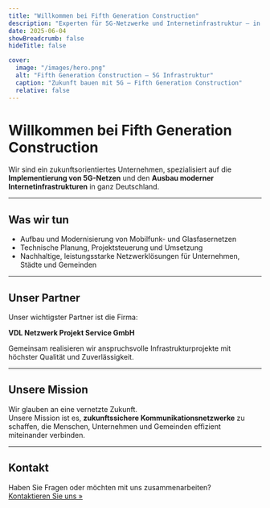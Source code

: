 ```yaml
---
title: "Willkommen bei Fifth Generation Construction"
description: "Experten für 5G-Netzwerke und Internetinfrastruktur – in Partnerschaft mit VDL Netzwerk Projekt Service GmbH"
date: 2025-06-04
showBreadcrumb: false
hideTitle: false

cover:
  image: "/images/hero.png"
  alt: "Fifth Generation Construction – 5G Infrastruktur"
  caption: "Zukunft bauen mit 5G – Fifth Generation Construction"
  relative: false
---
```


# Willkommen bei Fifth Generation Construction

Wir sind ein zukunftsorientiertes Unternehmen, spezialisiert auf die **Implementierung von 5G-Netzen** und den **Ausbau moderner Internetinfrastrukturen** in ganz Deutschland.

---

## Was wir tun

- Aufbau und Modernisierung von Mobilfunk- und Glasfasernetzen  
- Technische Planung, Projektsteuerung und Umsetzung  
- Nachhaltige, leistungsstarke Netzwerklösungen für Unternehmen, Städte und Gemeinden  

---

## Unser Partner

Unser wichtigster Partner ist die Firma:

**VDL Netzwerk Projekt Service GmbH**

Gemeinsam realisieren wir anspruchsvolle Infrastrukturprojekte mit höchster Qualität und Zuverlässigkeit.

---

## Unsere Mission

Wir glauben an eine vernetzte Zukunft.  
Unsere Mission ist es, **zukunftssichere Kommunikationsnetzwerke** zu schaffen, die Menschen, Unternehmen und Gemeinden effizient miteinander verbinden.

---

## Kontakt

Haben Sie Fragen oder möchten mit uns zusammenarbeiten?  
[Kontaktieren Sie uns »](/contact/)

